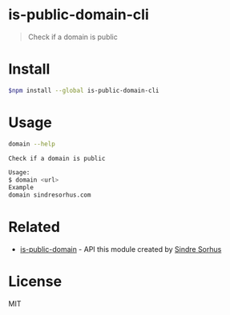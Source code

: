 # is-public-domain-cli
>  Check if a domain is public

# Install

```bash
$npm install --global is-public-domain-cli
```

# Usage

```bash
domain --help

Check if a domain is public

Usage:
$ domain <url>
Example
domain sindresorhus.com

``` 

# Related
- [is-public-domain](https://github.com/sindresorhus/is-public-domain) - API this module created by [Sindre Sorhus](https://sindresorhus.com/)

# License
MIT